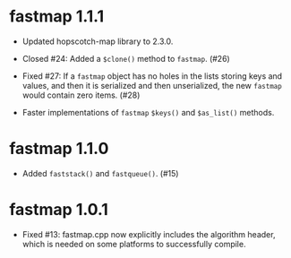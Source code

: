 fastmap 1.1.1
=============

* Updated hopscotch-map library to 2.3.0.

* Closed #24: Added a `$clone()` method to `fastmap`. (#26)

* Fixed #27: If a `fastmap` object has no holes in the lists storing keys and values, and then it is serialized and then unserialized, the new `fastmap` would contain zero items. (#28)

* Faster implementations of `fastmap` `$keys()` and `$as_list()` methods.


fastmap 1.1.0
=============

* Added `faststack()` and `fastqueue()`. (#15)


fastmap 1.0.1
=============

* Fixed #13: fastmap.cpp now explicitly includes the algorithm header, which is needed on some platforms to successfully compile.
